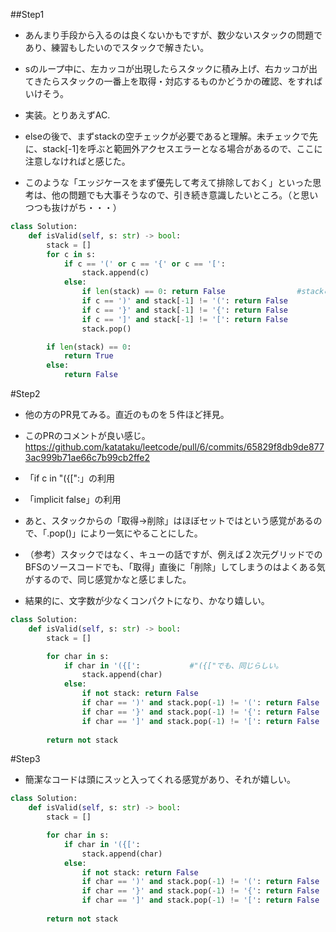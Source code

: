 ##Step1
- あんまり手段から入るのは良くないかもですが、数少ないスタックの問題であり、練習もしたいのでスタックで解きたい。
- sのループ中に、左カッコが出現したらスタックに積み上げ、右カッコが出てきたらスタックの一番上を取得・対応するものかどうかの確認、をすればいけそう。

- 実装。とりあえずAC.
- elseの後で、まずstackの空チェックが必要であると理解。未チェックで先に、stack[-1]を呼ぶと範囲外アクセスエラーとなる場合があるので、ここに注意しなければと感じた。
- このような「エッジケースをまず優先して考えて排除しておく」といった思考は、他の問題でも大事そうなので、引き続き意識したいところ。（と思いつつも抜けがち・・・）
```python
class Solution:
    def isValid(self, s: str) -> bool:
        stack = []
        for c in s:
            if c == '(' or c == '{' or c == '[':
                stack.append(c)
            else:
                if len(stack) == 0: return False                #stackの空チェックを最初後ろの方でしていて、範囲外アクセスのRunTime Error
                if c == ')' and stack[-1] != '(': return False
                if c == '}' and stack[-1] != '{': return False
                if c == ']' and stack[-1] != '[': return False
                stack.pop()

        if len(stack) == 0:
            return True
        else:
            return False
```
#Step2
- 他の方のPR見てみる。直近のものを５件ほど拝見。
- このPRのコメントが良い感じ。
https://github.com/katataku/leetcode/pull/6/commits/65829f8db9de8773ac999b71ae66c7b99cb2ffe2
 - 「if c in "({[":」の利用
 - 「implicit false」の利用

- あと、スタックからの「取得->削除」はほぼセットではという感覚があるので、「.pop()」により一気にやることにした。
 - （参考）スタックではなく、キューの話ですが、例えば２次元グリッドでのBFSのソースコードでも、「取得」直後に「削除」してしまうのはよくある気がするので、同じ感覚かなと感じました。
- 結果的に、文字数が少なくコンパクトになり、かなり嬉しい。
```python
class Solution:
    def isValid(self, s: str) -> bool:
        stack = []

        for char in s:
            if char in '({[':           #"({["でも、同じらしい。
                stack.append(char)
            else:
                if not stack: return False
                if char == ')' and stack.pop(-1) != '(': return False
                if char == '}' and stack.pop(-1) != '{': return False
                if char == ']' and stack.pop(-1) != '[': return False
        
        return not stack
```

#Step3
- 簡潔なコードは頭にスッと入ってくれる感覚があり、それが嬉しい。

```python
class Solution:
    def isValid(self, s: str) -> bool:
        stack = []

        for char in s:
            if char in '({[':
                stack.append(char)
            else:
                if not stack: return False
                if char == ')' and stack.pop(-1) != '(': return False
                if char == '}' and stack.pop(-1) != '{': return False
                if char == ']' and stack.pop(-1) != '[': return False
        
        return not stack

```
